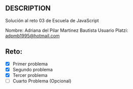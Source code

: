 ## DESCRIPTION

Solución al reto 03 de Escuela de JavaScript

Nombre: Adriana del Pilar Martinez Bautista
Usuario Platzi: adpmb1995@hotmail.com

## Reto:
  - [x] Primer problema
  - [x] Segundo problema
  - [x] Tercer problema
  - [ ] Cuarto Problema (Opcional)